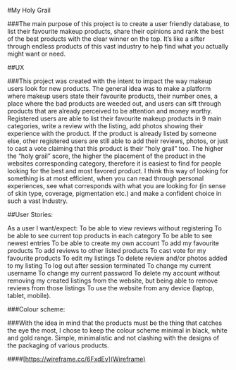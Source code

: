 #My Holy Grail

###The main purpose of this project is to create a user friendly database, to list their favourite makeup products, share their opinions and rank the best of the best products with the clear winner on the top. It’s like a sifter through endless products of this vast industry to help find what you actually might want or need. 

##UX

###This project was created with the intent to impact the way makeup users look for new products. The general idea was to make a platform where makeup users state their favourite products, their number ones, a place where the bad products are weeded out, and users can sift through products that are already perceived to be attention and money worthy. Registered users are able to list their favourite makeup products in 9 main categories, write a review with the listing, add photos showing their experience with the product. If the product is already listed by someone else, other registered users are still able to add their reviews, photos, or just to cast a vote claiming that this product is their “holy grail” too. The higher the “holy grail” score, the higher the placement of the product in the websites corresponding category, therefore it is easiest to find for people looking for the best and most favored product.  I think this way of looking for something is at most efficient, when you can read through personal experiences, see what corresponds with what you are looking for (in sense of skin type, coverage, pigmentation etc.) and make a confident choice in such a vast Industry.

##User Stories:

As a user I want/expect:
To be able to view reviews without registering
To be able to see current top products in each category
To be able to see newest entries
To be able to create my own account
To add my favourite products
To add reviews to other listed products
To cast vote for my favourite products
To edit my listings
To delete review and/or photos added to my listing
To log out after session terminated
To change my current username
To change my current password
To delete my account without removing my created listings from the website, but being able to remove reviews from those listings
To use the website from any device (laptop, tablet, mobile).


###Colour scheme:

###With the idea in mind that the products must be the thing that catches the eye the most, I chose to keep the colour scheme minimal in black, white and gold range. Simple, minimalistic and not clashing with the designs of the packaging of various products.

####[https://wireframe.cc/6FxdEv](Wireframe) 

 
 


 
